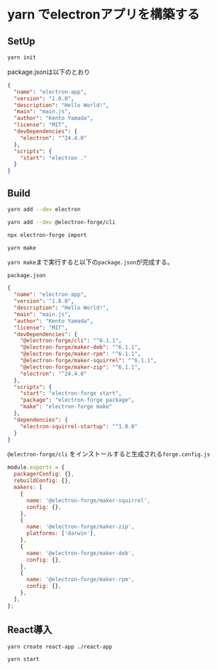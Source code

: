 # yarn でelectronアプリを構築する

## SetUp

```sh
yarn init
```

package.jsonは以下のとおり

```json
{
  "name": "electron-app",
  "version": "1.0.0",
  "description": "Hello World!",
  "main": "main.js",
  "author": "Kento Yamada",
  "license": "MIT",
  "devDependencies": {
    "electron": "^24.4.0"
  },
  "scripts": {
    "start": "electron ."
  }
}
```

## Build

```sh
yarn add --dev electron
```

```sh
yarn add --dev @electron-forge/cli
```

```sh
npx electron-forge import
```

```sh
yarn make
```

`yarn make`まで実行すると以下の`package.json`が完成する。

`package.json`

```json
{
  "name": "electron-app",
  "version": "1.0.0",
  "description": "Hello World!",
  "main": "main.js",
  "author": "Kento Yamada",
  "license": "MIT",
  "devDependencies": {
    "@electron-forge/cli": "^6.1.1",
    "@electron-forge/maker-deb": "^6.1.1",
    "@electron-forge/maker-rpm": "^6.1.1",
    "@electron-forge/maker-squirrel": "^6.1.1",
    "@electron-forge/maker-zip": "^6.1.1",
    "electron": "^24.4.0"
  },
  "scripts": {
    "start": "electron-forge start",
    "package": "electron-forge package",
    "make": "electron-forge make"
  },
  "dependencies": {
    "electron-squirrel-startup": "^1.0.0"
  }
}
```

`@electron-forge/cli` をインストールすると生成される`forge.config.js`

```js
module.exports = {
  packagerConfig: {},
  rebuildConfig: {},
  makers: [
    {
      name: '@electron-forge/maker-squirrel',
      config: {},
    },
    {
      name: '@electron-forge/maker-zip',
      platforms: ['darwin'],
    },
    {
      name: '@electron-forge/maker-deb',
      config: {},
    },
    {
      name: '@electron-forge/maker-rpm',
      config: {},
    },
  ],
};
```

## React導入

```sh
yarn create react-app ./react-app
```

```sh
yarn start
```
